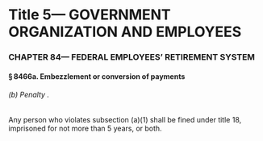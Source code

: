
# Title 5— GOVERNMENT ORGANIZATION AND EMPLOYEES
### CHAPTER 84— FEDERAL EMPLOYEES’ RETIREMENT SYSTEM
#### § 8466a. Embezzlement or conversion of payments
###### (b) Penalty .

Any person who violates subsection (a)(1) shall be fined under title 18, imprisoned for not more than 5 years, or both.
